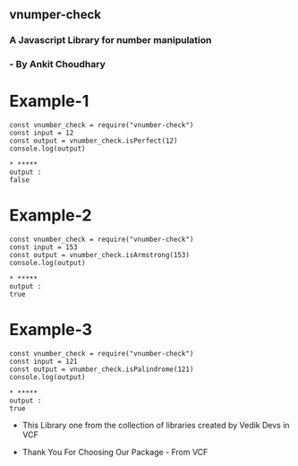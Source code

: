 ## vnumper-check
### A Javascript Library for number manipulation
### - By Ankit Choudhary

# Example-1
```
const vnumber_check = require("vnumber-check")
const input = 12
const output = vnumber_check.isPerfect(12)
console.log(output)

* *****
output : 
false
```
# Example-2
```
const vnumber_check = require("vnumber-check")
const input = 153
const output = vnumber_check.isArmstrong(153)
console.log(output)

* *****
output : 
true
```

# Example-3
```
const vnumber_check = require("vnumber-check")
const input = 121
const output = vnumber_check.isPalindrome(121)
console.log(output)

* *****
output : 
true
````

- This Library one from the collection of libraries created by Vedik Devs in VCF

- Thank You For Choosing Our Package - From VCF
